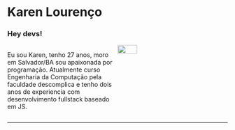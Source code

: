 # Karen Lourenço

### Hey devs!

<section style='display:flex'>
<p style='width:50%'>
Eu sou Karen, tenho 27 anos, moro em Salvador/BA sou apaixonada por programação. Atualmente curso Engenharia da Computação pela faculdade descomplica e tenho dois anos de experiencia com desenvolvimento fullstack baseado em JS.
</p>
<img src="https://uploaddeimagens.com.br/images/004/308/034/original/avatar.png?1674358618" width='30%' height='auto'>
</section>
<hr>










